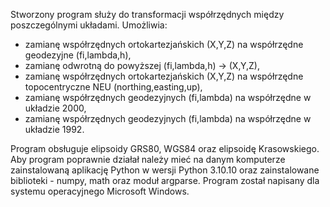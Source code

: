Stworzony program służy do transformacji współrzędnych między poszczególnymi układami.
Umożliwia:
* zamianę współrzędnych ortokartezjańskich (X,Y,Z) na współrzędne geodezyjne (fi,lambda,h), 
* zamianę odwrotną do powyższej (fi,lambda,h) -> (X,Y,Z),
* zamianę współrzędnych ortokartezjańskich (X,Y,Z) na współrzędne topocentryczne NEU (northing,easting,up),
* zamianę współrzędnych geodezyjnych (fi,lambda) na współrzędne w układzie 2000,
* zamianę współrzędnych geodezyjnych (fi,lambda) na współrzędne w układzie 1992.

Program obsługuje elipsoidy GRS80, WGS84 oraz elipsoidę Krasowskiego. 
Aby program poprawnie działał należy mieć na danym komputerze zainstalowaną aplikację Python w wersji Python 3.10.10 oraz zainstalowane biblioteki - numpy, math oraz moduł argparse.
Program został napisany dla systemu operacyjnego Microsoft Windows.